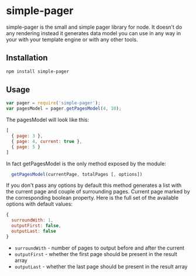 # simple-pager
simple-pager is the small and simple pager library for node. It doesn't do any rendering instead it generates data model
you can use in any way in your with your template engine or with any other tools.

## Installation

```bash
npm install simple-pager
```

## Usage
```js
var pager = require('simple-pager');
var pagesModel = pager.getPagesModel(4, 10);
```
The pagesModel will look like this:
```js
[
  { page: 3 },
  { page: 4, current: true },
  { page: 5 }
]
```

In fact getPagesModel is the only method exposed by the module:
```js
  getPagesModel(currentPage, totalPages [, options])
```
If you don't pass any options by default this method generates a list with the current page and couple of surrounding pages.
Current page marked by the corresponding boolean property. 
Here is the full set of the available options with default values:
```js
{
  surroundWith: 1, 
  outputFirst: false, 
  outputLast: false
}
```
* `surroundWith` - number of pages to output before and after the current
* `outputFirst` - whether the first page should be present in the result array
* `outputLast` - whether the last page should be present in the result array
